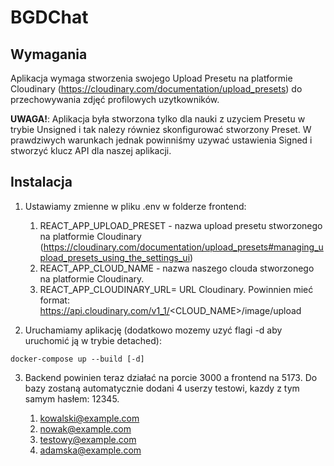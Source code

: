 # BGDChat

## Wymagania

Aplikacja wymaga stworzenia swojego Upload Presetu na platformie Cloudinary (https://cloudinary.com/documentation/upload_presets) do przechowywania zdjęć profilowych uzytkowników.

**UWAGA!**: Aplikacja była stworzona tylko dla nauki z uzyciem Presetu w trybie Unsigned i tak nalezy równiez skonfigurować stworzony Preset. W prawdziwych warunkach jednak powinniśmy uzywać ustawienia Signed i stworzyć klucz API dla naszej aplikacji.

## Instalacja

1. Ustawiamy zmienne w pliku .env w folderze frontend:

   1. REACT_APP_UPLOAD_PRESET - nazwa upload presetu stworzonego na platformie Cloudinary (https://cloudinary.com/documentation/upload_presets#managing_upload_presets_using_the_settings_ui)
   2. REACT_APP_CLOUD_NAME - nazwa naszego clouda stworzonego na platformie Cloudinary.
   3. REACT_APP_CLOUDINARY_URL= URL Cloudinary. Powinnien mieć format: https://api.cloudinary.com/v1_1/<CLOUD_NAME>/image/upload

2. Uruchamiamy aplikację (dodatkowo mozemy uzyć flagi -d aby uruchomić ją w trybie detached):

```
docker-compose up --build [-d]
```

3. Backend powinien teraz działać na porcie 3000 a frontend na 5173. Do bazy zostaną automatycznie dodani 4 userzy testowi, kazdy z tym samym hasłem: 12345.

   1. kowalski@example.com
   2. nowak@example.com
   3. testowy@example.com
   4. adamska@example.com
